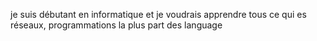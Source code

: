 je suis débutant en informatique et je voudrais apprendre tous ce qui es réseaux, programmations la plus part des language
